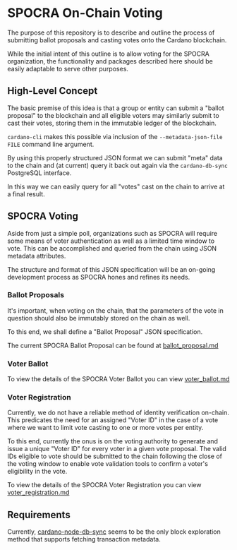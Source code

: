 # SPOCRA On-Chain Voting
The purpose of this repository is to describe and outline the process of submitting ballot proposals and casting votes onto the Cardano blockchain.

While the initial intent of this outline is to allow voting for the SPOCRA organization, the functionality and packages described here should be easily adaptable to serve other purposes.

## High-Level Concept
The basic premise of this idea is that a group or entity can submit a "ballot proposal" to the blockchain and all eligible voters may similarly submit to cast their votes, storing them in the immutable ledger of the blockchain.

`cardano-cli` makes this possible via inclusion of the `--metadata-json-file FILE` command line argument.

By using this properly structured JSON format we can submit "meta" data to the chain and (at current) query it back out again via the `cardano-db-sync` PostgreSQL interface.

In this way we can easily query for all "votes" cast on the chain to arrive at a final result.

## SPOCRA Voting
Aside from just a simple poll, organizations such as SPOCRA will require some means of voter authentication as well as a limited time window to vote. This can be accomplished and queried from the chain using JSON metadata attributes.

The structure and format of this JSON specification will be an on-going development process as SPOCRA hones and refines its needs.

### Ballot Proposals
It's important, when voting on the chain, that the parameters of the vote in question should also be immutably stored on the chain as well.

To this end, we shall define a "Ballot Proposal" JSON specification.

The current SPOCRA Ballot Proposal can be found at [ballot_proposal.md](ballot_proposal.md)

### Voter Ballot
To view the details of the SPOCRA Voter Ballot you can view [voter_ballot.md](voter_ballot.md)

### Voter Registration
Currently, we do not have a reliable method of identity verification on-chain. This predicates the need for an assigned
"Voter ID" in the case of a vote where we want to limit vote casting to one or more votes per entity.

To this end, currently the onus is on the voting authority to generate and issue a unique "Voter ID" for every voter in
a given vote proposal. The valid IDs eligible to vote should be submitted to the chain following the close of the voting
window to enable vote validation tools to confirm a voter's eligibility in the vote.

To view the details of the SPOCRA Voter Registration you can view [voter_registration.md](voter_registration.md)

## Requirements

Currently, [cardano-node-db-sync](https://github.com/input-output-hk/cardano-db-sync) seems to be the only block exploration method that supports fetching transaction metadata.
